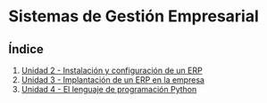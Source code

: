 # Sistemas de Gestión Empresarial
## Índice
1. [Unidad 2 - Instalación y configuración de un ERP](./ut02/index.md)
2. [Unidad 3 - Implantación de un ERP en la empresa](./ut03/index.md)
3. [Unidad 4 - El lenguaje de programación Python](./ut04/index.md)